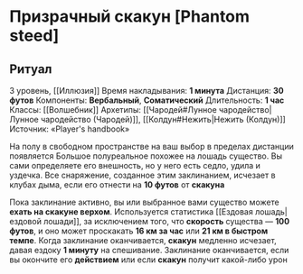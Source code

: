 # Призрачный скакун [Phantom steed]
## Ритуал
3 уровень, [[Иллюзия]]
Время накладывания: **1 минута**
Дистанция: **30 футов**
Компоненты: **Вербальный**, **Соматический**
Длительность: **1 час**
Классы: [[Волшебник]]
Архетипы: [[Чародей#Лунное чародейство|Лунное чародейство (Чародей)]], [[Колдун#Нежить|Нежить (Колдун)]]
Источник: «Player's handbook»

На полу в свободном пространстве на ваш выбор в пределах дистанции появляется Большое полуреальное похожее на лошадь существо. Вы сами определяете его внешность, но у него есть седло, удила и уздечка. Все снаряжение, созданное этим заклинанием, исчезает в клубах дыма, если его отнести на **10 футов** от **скакуна**

Пока заклинание активно, вы или выбранное вами существо можете **ехать на скакуне верхом**. Используется статистика [[Ездовая лошадь|ездовой лошади]], за исключением того, что **скорость** существа — **100 футов**, и оно может проскакать **16 км за час** или **21 км в быстром темпе**. Когда заклинание оканчивается, **скакун** медленно исчезает, давая ездоку **1 минуту** на спешивание. Заклинание оканчивается, если вы окончите его **действием** или если **скакун** получит какой-либо урон